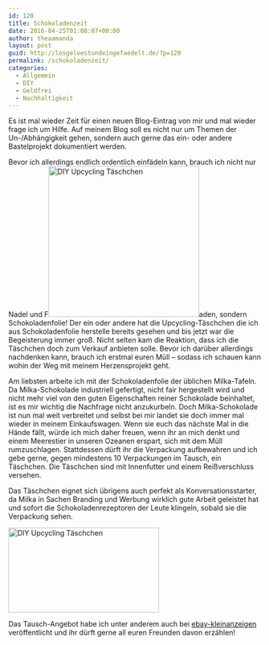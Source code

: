 ```yaml
---
id: 120
title: Schokoladenzeit
date: 2016-04-25T01:08:07+00:00
author: theaamanda
layout: post
guid: http://losgeloestundeingefaedelt.de/?p=120
permalink: /schokoladenzeit/
categories:
  - Allgemein
  - DIY
  - Geldfrei
  - Nachhaltigkeit
---
```

Es ist mal wieder Zeit für einen neuen Blog-Eintrag von mir und mal wieder frage ich um Hilfe. Auf meinem Blog soll es nicht nur um Themen der Un-/Abhängigkeit gehen, sondern auch gerne das ein- oder andere Bastelprojekt dokumentiert werden.

Bevor ich allerdings endlich ordentlich einfädeln kann, brauch ich nicht nur Nadel und F<img class="size-medium wp-image-121 alignright" src="http://losgeloestundeingefaedelt.de/wordpress/wp-content/uploads/2016/04/2016-02-07-19.34.08-300x300.jpg" alt="DIY Upcycling Täschchen" width="300" height="300" srcset="http://losgeloestundeingefaedelt.de/wordpress/wp-content/uploads/2016/04/2016-02-07-19.34.08-300x300.jpg 300w, http://losgeloestundeingefaedelt.de/wordpress/wp-content/uploads/2016/04/2016-02-07-19.34.08-150x150.jpg 150w, http://losgeloestundeingefaedelt.de/wordpress/wp-content/uploads/2016/04/2016-02-07-19.34.08-768x768.jpg 768w, http://losgeloestundeingefaedelt.de/wordpress/wp-content/uploads/2016/04/2016-02-07-19.34.08.jpg 1024w" sizes="(max-width: 300px) 100vw, 300px" />aden, sondern Schokoladenfolie! Der ein oder andere hat die Upcycling-Täschchen die ich aus Schokoladenfolie herstelle bereits gesehen und bis jetzt war die Begeisterung immer groß. Nicht selten kam die Reaktion, dass ich die Täschchen doch zum Verkauf anbieten solle. Bevor ich darüber allerdings nachdenken kann, brauch ich erstmal euren Müll &#8211; sodass ich schauen kann wohin der Weg mit meinem Herzensprojekt geht.

Am liebsten arbeite ich mit der Schokoladenfolie der üblichen Milka-Tafeln. Da Milka-Schokolade industriell gefertigt, nicht fair hergestellt wird und nicht mehr viel von den guten Eigenschaften reiner Schokolade beinhaltet, ist es mir wichtig die Nachfrage nicht anzukurbeln. Doch Milka-Schokolade ist nun mal weit verbreitet und selbst bei mir landet sie doch immer mal wieder in meinem Einkaufswagen. Wenn sie euch das nächste Mal in die Hände fällt, würde ich mich daher freuen, wenn ihr an mich denkt und einem Meerestier in unseren Ozeanen erspart, sich mit dem Müll rumzuschlagen. Stattdessen dürft ihr die Verpackung aufbewahren und ich gebe gerne, gegen mindestens 10 Verpackungen im Tausch, ein Täschchen. Die Täschchen sind mit Innenfutter und einem Reißverschluss versehen.

Das Täschchen eignet sich übrigens auch perfekt als Konversationsstarter, da Milka in Sachen Branding und Werbung wirklich gute Arbeit geleistet hat und sofort die Schokoladenrezeptoren der Leute klingeln, sobald sie die Verpackung sehen.

<img class="size-medium wp-image-124 aligncenter" src="http://losgeloestundeingefaedelt.de/wordpress/wp-content/uploads/2016/04/2016-02-07-20.33.09-300x169.jpg" alt="DIY Upcycling Täschchen" width="300" height="169" srcset="http://losgeloestundeingefaedelt.de/wordpress/wp-content/uploads/2016/04/2016-02-07-20.33.09-300x169.jpg 300w, http://losgeloestundeingefaedelt.de/wordpress/wp-content/uploads/2016/04/2016-02-07-20.33.09-768x432.jpg 768w, http://losgeloestundeingefaedelt.de/wordpress/wp-content/uploads/2016/04/2016-02-07-20.33.09-1024x577.jpg 1024w, http://losgeloestundeingefaedelt.de/wordpress/wp-content/uploads/2016/04/2016-02-07-20.33.09-953x536.jpg 953w" sizes="(max-width: 300px) 100vw, 300px" />

Das Tausch-Angebot habe ich unter anderem auch bei [ebay-kleinanzeigen](https://www.ebay-kleinanzeigen.de/s-anzeige/handmade-maeppchen-gegen-schokoladenfolie/458602738-273-3493) veröffentlicht und ihr dürft gerne all euren Freunden davon erzählen!